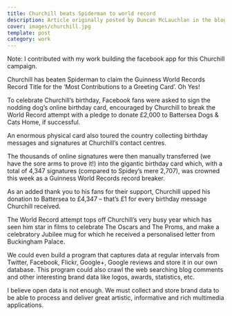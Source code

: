 ```yaml
---
title: Churchill beats Spiderman to world record
description: Article originally posted by Duncan McLauchlan in the blog of WCRS, where I worked as a Creative Technologist
cover: images/churchill.jpg
template: post
category: work
---
```


Note: I contributed with my work building the facebook app for this Churchill campaign.

Churchill has beaten Spiderman to claim the Guinness World Records Record Title for the ‘Most Contributions to a Greeting Card’.  Oh Yes!

To celebrate Churchill’s birthday, Facebook fans were asked to sign the nodding dog’s online birthday card, encouraged by Churchill to break the World Record attempt with a pledge to donate £2,000 to Battersea Dogs & Cats Home, if successful.

An enormous physical card also toured the country collecting birthday messages and signatures at Churchill’s contact centres.

The thousands of online signatures were then manually transferred (we have the sore arms to prove it!) into the gigantic birthday card which, with a total of 4,347 signatures (compared to Spidey’s mere 2,707), was crowned this week as a Guinness World Records record breaker.

As an added thank you to his fans for their support, Churchill upped his donation to Battersea to £4,347 – that’s £1 for every birthday message Churchill received.

The World Record attempt tops off Churchill’s very busy year which has seen him star in films to celebrate The Oscars and The Proms, and make a celebratory Jubilee mug for which he received a personalised letter from Buckingham Palace.

We could even build a program that captures data at regular intervals from Twitter, Facebook, Flickr, Google+, Google reviews and store it in our own database. This program could also crawl the web searching blog comments and other interesting brand data like logos, awards, statistics, etc.

I believe open data is not enough. We must collect and store brand data to be able to process and deliver great artistic, informative and rich multimedia applications.
